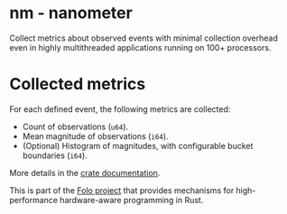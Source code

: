 # nm - nanometer

Collect metrics about observed events with minimal collection overhead even in
highly multithreaded applications running on 100+ processors.

# Collected metrics

For each defined event, the following metrics are collected:

* Count of observations (`u64`).
* Mean magnitude of observations (`i64`).
* (Optional) Histogram of magnitudes, with configurable bucket boundaries (`i64`).

More details in the [crate documentation](https://docs.rs/nm/).

This is part of the [Folo project](https://github.com/folo-rs/folo) that provides mechanisms for
high-performance hardware-aware programming in Rust.